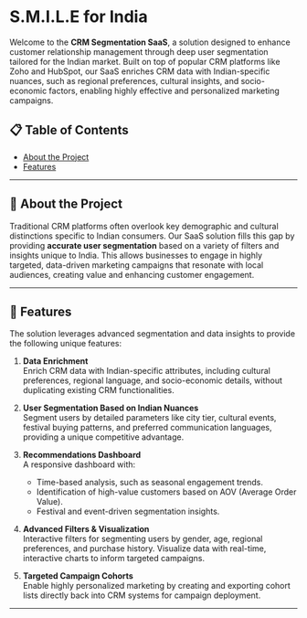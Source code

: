 # S.M.I.L.E for India

Welcome to the **CRM Segmentation SaaS**, a solution designed to enhance customer relationship management through deep user segmentation tailored for the Indian market. Built on top of popular CRM platforms like Zoho and HubSpot, our SaaS enriches CRM data with Indian-specific nuances, such as regional preferences, cultural insights, and socio-economic factors, enabling highly effective and personalized marketing campaigns.

## 📋 Table of Contents
- [About the Project](#about-the-project)
- [Features](#features)

---

## 🌟 About the Project
Traditional CRM platforms often overlook key demographic and cultural distinctions specific to Indian consumers. Our SaaS solution fills this gap by providing **accurate user segmentation** based on a variety of filters and insights unique to India. This allows businesses to engage in highly targeted, data-driven marketing campaigns that resonate with local audiences, creating value and enhancing customer engagement.

---

## 🚀 Features
The solution leverages advanced segmentation and data insights to provide the following unique features:

1. **Data Enrichment**  
   Enrich CRM data with Indian-specific attributes, including cultural preferences, regional language, and socio-economic details, without duplicating existing CRM functionalities.

2. **User Segmentation Based on Indian Nuances**  
   Segment users by detailed parameters like city tier, cultural events, festival buying patterns, and preferred communication languages, providing a unique competitive advantage.

3. **Recommendations Dashboard**  
   A responsive dashboard with:
   - Time-based analysis, such as seasonal engagement trends.
   - Identification of high-value customers based on AOV (Average Order Value).
   - Festival and event-driven segmentation insights.

4. **Advanced Filters & Visualization**  
   Interactive filters for segmenting users by gender, age, regional preferences, and purchase history. Visualize data with real-time, interactive charts to inform targeted campaigns.

5. **Targeted Campaign Cohorts**  
   Enable highly personalized marketing by creating and exporting cohort lists directly back into CRM systems for campaign deployment.

---
